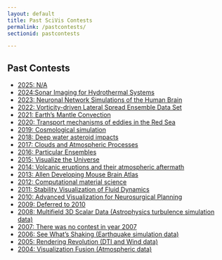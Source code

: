 ```yaml
---
layout: default
title: Past SciVis Contests
permalink: /pastcontests/
sectionid: pastcontests

---
```

<div class="container">
    <h2>Past Contests</h2>
    <ul class="past-contests-list">
        <li><a href="https://github.com"><i class="fa fa-calendar" aria-hidden="true"></i> 2025: N/A</a></li>
        <li><a href="https://sciviscontest2024.github.io/"><i class="fa fa-calendar" aria-hidden="true"></i> 2024:Sonar Imaging for Hydrothermal Systems
        </a></li>
        <li><a href="https://github.com"><i class="fa fa-calendar" aria-hidden="true"></i> 2023: Neuronal Network Simulations of the Human Brain</a></li>
        <li><a href="https://github.com"><i class="fa fa-calendar" aria-hidden="true"></i> 2022: Vorticity-driven Lateral Spread Ensemble Data Set</a></li>
        <li><a href="https://github.com"><i class="fa fa-calendar" aria-hidden="true"></i> 2021: Earth’s Mantle Convection</a></li>
        <li><a href="https://github.com"><i class="fa fa-calendar" aria-hidden="true"></i> 2020: Transport mechanisms of eddies in the Red Sea</a></li>
        <li><a href="https://github.com"><i class="fa fa-calendar" aria-hidden="true"></i> 2019: Cosmological simulation</a></li>
        <li><a href="https://github.com"><i class="fa fa-calendar" aria-hidden="true"></i> 2018: Deep water asteroid impacts</a></li>
        <li><a href="https://github.com"><i class="fa fa-calendar" aria-hidden="true"></i> 2017: Clouds and Atmospheric Processes</a></li>
        <li><a href="https://github.com"><i class="fa fa-calendar" aria-hidden="true"></i> 2016: Particular Ensembles</a></li>
        <li><a href="https://github.com"><i class="fa fa-calendar" aria-hidden="true"></i> 2015: Visualize the Universe</a></li>
        <li><a href="https://github.com"><i class="fa fa-calendar" aria-hidden="true"></i> 2014: Volcanic eruptions and their atmospheric aftermath</a></li>
        <li><a href="https://github.com"><i class="fa fa-calendar" aria-hidden="true"></i> 2013: Allen Developing Mouse Brain Atlas</a></li>
        <li><a href="https://github.com"><i class="fa fa-calendar" aria-hidden="true"></i> 2012: Computational material science</a></li>
        <li><a href="https://github.com"><i class="fa fa-calendar" aria-hidden="true"></i> 2011: Stability Visualization of Fluid Dynamics</a></li>
        <li><a href="https://github.com"><i class="fa fa-calendar" aria-hidden="true"></i> 2010: Advanced Visualization for Neurosurgical Planning</a></li>
        <li><a href="https://github.com"><i class="fa fa-calendar" aria-hidden="true"></i> 2009: Deferred to 2010</a></li>
        <li><a href="https://github.com"><i class="fa fa-calendar" aria-hidden="true"></i> 2008: Multifield 3D Scalar Data (Astrophysics turbulence simulation data)</a></li>
        <li><a href="https://github.com"><i class="fa fa-calendar" aria-hidden="true"></i> 2007: There was no contest in year 2007</a></li>
        <li><a href="https://github.com"><i class="fa fa-calendar" aria-hidden="true"></i> 2006: See What’s Shaking (Earthquake simulation data)</a></li>
        <li><a href="https://github.com"><i class="fa fa-calendar" aria-hidden="true"></i> 2005: Rendering Revolution (DTI and Wind data)</a></li>
        <li><a href="https://github.com"><i class="fa fa-calendar" aria-hidden="true"></i> 2004: Visualization Fusion (Atmospheric data)</a></li>
    </ul>
</div>
